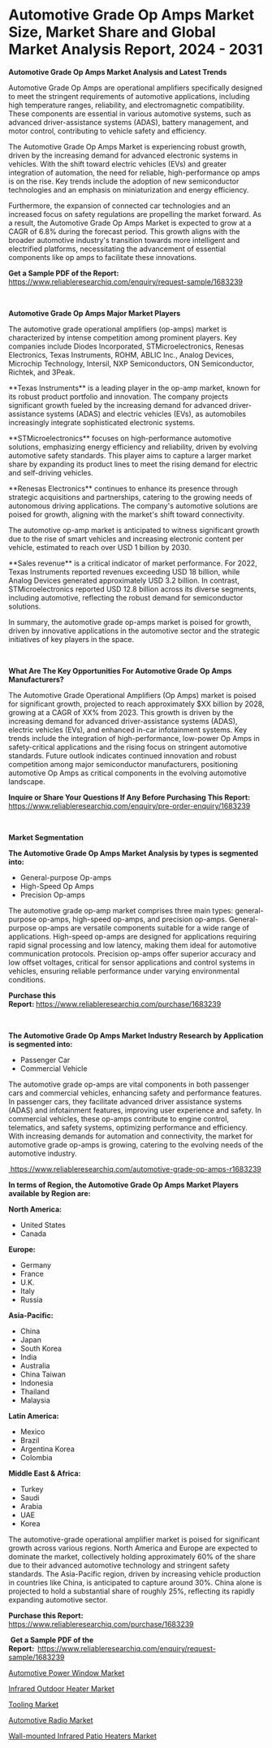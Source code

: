 <p><h1>Automotive Grade Op Amps Market Size, Market Share and Global Market Analysis Report, 2024 - 2031</h1></p><p><strong>Automotive Grade Op Amps Market Analysis and Latest Trends</strong></p>
<p><p>Automotive Grade Op Amps are operational amplifiers specifically designed to meet the stringent requirements of automotive applications, including high temperature ranges, reliability, and electromagnetic compatibility. These components are essential in various automotive systems, such as advanced driver-assistance systems (ADAS), battery management, and motor control, contributing to vehicle safety and efficiency.</p><p>The Automotive Grade Op Amps Market is experiencing robust growth, driven by the increasing demand for advanced electronic systems in vehicles. With the shift toward electric vehicles (EVs) and greater integration of automation, the need for reliable, high-performance op amps is on the rise. Key trends include the adoption of new semiconductor technologies and an emphasis on miniaturization and energy efficiency.</p><p>Furthermore, the expansion of connected car technologies and an increased focus on safety regulations are propelling the market forward. As a result, the Automotive Grade Op Amps Market is expected to grow at a CAGR of 6.8% during the forecast period. This growth aligns with the broader automotive industry's transition towards more intelligent and electrified platforms, necessitating the advancement of essential components like op amps to facilitate these innovations.</p></p>
<p><strong>Get a Sample PDF of the Report:&nbsp;</strong> <a href="https://www.reliableresearchiq.com/enquiry/request-sample/1683239?utm_campaign=1461&utm_medium=2&utm_source=Github&utm_content=ia&utm_term=15102024&utm_id=automotive-grade-op-amps">https://www.reliableresearchiq.com/enquiry/request-sample/1683239</a></p>
<p>&nbsp;</p>
<p><strong>Automotive Grade Op Amps Major Market Players</strong></p>
<p><p>The automotive grade operational amplifiers (op-amps) market is characterized by intense competition among prominent players. Key companies include Diodes Incorporated, STMicroelectronics, Renesas Electronics, Texas Instruments, ROHM, ABLIC Inc., Analog Devices, Microchip Technology, Intersil, NXP Semiconductors, ON Semiconductor, Richtek, and 3Peak.</p><p>**Texas Instruments** is a leading player in the op-amp market, known for its robust product portfolio and innovation. The company projects significant growth fueled by the increasing demand for advanced driver-assistance systems (ADAS) and electric vehicles (EVs), as automobiles increasingly integrate sophisticated electronic systems.</p><p>**STMicroelectronics** focuses on high-performance automotive solutions, emphasizing energy efficiency and reliability, driven by evolving automotive safety standards. This player aims to capture a larger market share by expanding its product lines to meet the rising demand for electric and self-driving vehicles.</p><p>**Renesas Electronics** continues to enhance its presence through strategic acquisitions and partnerships, catering to the growing needs of autonomous driving applications. The company's automotive solutions are poised for growth, aligning with the market's shift toward connectivity.</p><p>The automotive op-amp market is anticipated to witness significant growth due to the rise of smart vehicles and increasing electronic content per vehicle, estimated to reach over USD 1 billion by 2030. </p><p>**Sales revenue** is a critical indicator of market performance. For 2022, Texas Instruments reported revenues exceeding USD 18 billion, while Analog Devices generated approximately USD 3.2 billion. In contrast, STMicroelectronics reported USD 12.8 billion across its diverse segments, including automotive, reflecting the robust demand for semiconductor solutions.</p><p>In summary, the automotive grade op-amps market is poised for growth, driven by innovative applications in the automotive sector and the strategic initiatives of key players in the space.</p></p>
<p>&nbsp;</p>
<p><strong>What Are The Key Opportunities For Automotive Grade Op Amps Manufacturers?</strong></p>
<p><p>The Automotive Grade Operational Amplifiers (Op Amps) market is poised for significant growth, projected to reach approximately $XX billion by 2028, growing at a CAGR of XX% from 2023. This growth is driven by the increasing demand for advanced driver-assistance systems (ADAS), electric vehicles (EVs), and enhanced in-car infotainment systems. Key trends include the integration of high-performance, low-power Op Amps in safety-critical applications and the rising focus on stringent automotive standards. Future outlook indicates continued innovation and robust competition among major semiconductor manufacturers, positioning automotive Op Amps as critical components in the evolving automotive landscape.</p></p>
<p><strong>Inquire or Share Your Questions If Any Before Purchasing This Report:</strong> <a href="https://www.reliableresearchiq.com/enquiry/pre-order-enquiry/1683239?utm_campaign=1461&utm_medium=2&utm_source=Github&utm_content=ia&utm_term=15102024&utm_id=automotive-grade-op-amps">https://www.reliableresearchiq.com/enquiry/pre-order-enquiry/1683239</a></p>
<p>&nbsp;</p>
<p><strong>Market Segmentation</strong></p>
<p><strong>The Automotive Grade Op Amps Market Analysis by types is segmented into:</strong></p>
<p><ul><li>General-purpose Op-amps</li><li>High-Speed Op Amps</li><li>Precision Op-amps</li></ul></p>
<p><p>The automotive grade op-amp market comprises three main types: general-purpose op-amps, high-speed op-amps, and precision op-amps. General-purpose op-amps are versatile components suitable for a wide range of applications. High-speed op-amps are designed for applications requiring rapid signal processing and low latency, making them ideal for automotive communication protocols. Precision op-amps offer superior accuracy and low offset voltages, critical for sensor applications and control systems in vehicles, ensuring reliable performance under varying environmental conditions.</p></p>
<p><strong>Purchase this Report:&nbsp;</strong><a href="https://www.reliableresearchiq.com/purchase/1683239?utm_campaign=1461&utm_medium=2&utm_source=Github&utm_content=ia&utm_term=15102024&utm_id=automotive-grade-op-amps">https://www.reliableresearchiq.com/purchase/1683239</a></p>
<p>&nbsp;</p>
<p><strong>The Automotive Grade Op Amps Market Industry Research by Application is segmented into:</strong></p>
<p><ul><li>Passenger Car</li><li>Commercial Vehicle</li></ul></p>
<p><p>The automotive grade op-amps are vital components in both passenger cars and commercial vehicles, enhancing safety and performance features. In passenger cars, they facilitate advanced driver assistance systems (ADAS) and infotainment features, improving user experience and safety. In commercial vehicles, these op-amps contribute to engine control, telematics, and safety systems, optimizing performance and efficiency. With increasing demands for automation and connectivity, the market for automotive grade op-amps is growing, catering to the evolving needs of the automotive industry.</p></p>
<p><a href="https://www.reliableresearchiq.com/automotive-grade-op-amps-r1683239?utm_campaign=1461&utm_medium=2&utm_source=Github&utm_content=ia&utm_term=15102024&utm_id=automotive-grade-op-amps">&nbsp;https://www.reliableresearchiq.com/automotive-grade-op-amps-r1683239</a></p>
<p><strong>In terms of Region, the Automotive Grade Op Amps Market Players available by Region are:</strong></p>
<p>
    <p> <strong> North America: </strong>
        <ul>
            <li>United States</li>
            <li>Canada</li>
        </ul>
        </p> 
    <p> <strong> Europe: </strong>
        <ul>
            <li>Germany</li>
            <li>France</li>
            <li>U.K.</li>
            <li>Italy</li>
            <li>Russia</li>
        </ul>
        </p> 
    <p> <strong> Asia-Pacific: </strong>
        <ul>
            <li>China</li>
            <li>Japan</li>
            <li>South Korea</li>
            <li>India</li>
            <li>Australia</li>
            <li>China Taiwan</li>
            <li>Indonesia</li>
            <li>Thailand</li>
            <li>Malaysia</li>
        </ul>
        </p> 
    <p> <strong> Latin America: </strong>
        <ul>
            <li>Mexico</li>
            <li>Brazil</li>
            <li>Argentina Korea</li>
            <li>Colombia</li>
        </ul>
        </p> 
    <p> <strong> Middle East & Africa: </strong>
        <ul>
            <li>Turkey</li>
            <li>Saudi</li>
            <li>Arabia</li>
            <li>UAE</li>
            <li>Korea</li>
        </ul>
    </p>
    </p>
<p><p>The automotive-grade operational amplifier market is poised for significant growth across various regions. North America and Europe are expected to dominate the market, collectively holding approximately 60% of the share due to their advanced automotive technology and stringent safety standards. The Asia-Pacific region, driven by increasing vehicle production in countries like China, is anticipated to capture around 30%. China alone is projected to hold a substantial share of roughly 25%, reflecting its rapidly expanding automotive sector.</p></p>
<p><strong>Purchase this Report: </strong><a href="https://www.reliableresearchiq.com/purchase/1683239?utm_campaign=1461&utm_medium=2&utm_source=Github&utm_content=ia&utm_term=15102024&utm_id=automotive-grade-op-amps">https://www.reliableresearchiq.com/purchase/1683239</a></p>
<p>&nbsp;<strong>Get a Sample PDF of the Report:&nbsp;&nbsp;</strong><a href="https://www.reliableresearchiq.com/enquiry/request-sample/1683239?utm_campaign=1461&utm_medium=2&utm_source=Github&utm_content=ia&utm_term=15102024&utm_id=automotive-grade-op-amps">https://www.reliableresearchiq.com/enquiry/request-sample/1683239</a></p>
<p><strong></strong></p>
<p><p><a href="https://www.linkedin.com/pulse/regulatory-landscape-its-influence-global-automotive-power-alqgf?utm_campaign=1461&utm_medium=2&utm_source=Github&utm_content=ia&utm_term=15102024&utm_id=automotive-grade-op-amps">Automotive Power Window Market</a></p><p><a href="https://github.com/danklunxfl/Market-Research-Report-List-1/blob/main/infrared-outdoor-heater-market.md?utm_campaign=1461&utm_medium=2&utm_source=Github&utm_content=ia&utm_term=15102024&utm_id=automotive-grade-op-amps">Infrared Outdoor Heater Market</a></p><p><a href="https://issuu.com/reportprime-2/docs/tooling-market-size-2030.pptx_668a33e9383b6d?utm_campaign=1461&utm_medium=2&utm_source=Github&utm_content=ia&utm_term=15102024&utm_id=automotive-grade-op-amps">Tooling Market</a></p><p><a href="https://www.linkedin.com/pulse/mapping-automotive-radio-market-trends-challenges-breakthroughs-ykjgf?utm_campaign=1461&utm_medium=2&utm_source=Github&utm_content=ia&utm_term=15102024&utm_id=automotive-grade-op-amps">Automotive Radio Market</a></p><p><a href="https://github.com/dave2as/Market-Research-Report-List-1/blob/main/wall-mounted-infrared-patio-heaters-market.md?utm_campaign=1461&utm_medium=2&utm_source=Github&utm_content=ia&utm_term=15102024&utm_id=automotive-grade-op-amps">Wall-mounted Infrared Patio Heaters Market</a></p></p>